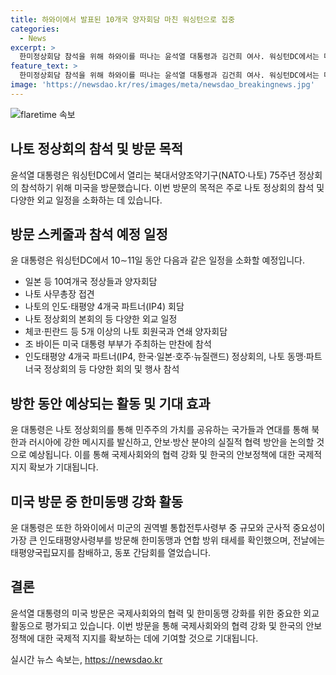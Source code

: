 ```yaml
---
title: 하와이에서 발표된 10개국 양자회담 마친 워싱턴으로 집중
categories:
  - News
excerpt: >
  한미정상회담 참석을 위해 하와이를 떠나는 윤석열 대통령과 김건희 여사. 워싱턴DC에서는 다양한 양자회담과 나토 정상회의가 예정되어 있으며, 윤 대통령은 북한과 러시아에 대한 강력한 메시지를 전하고 안보 및 방산 협력을 논의할 것으로 예상된다. 또한, 인도태평양사령부를 방문하여 한미동맹과 연합 방위 태세를 확인하고 태평양국립묘지를 참배하며 동포 간담회를 열었다. 윤 대통령은 나토 퍼블릭포럼에도 단독 연사로 참석할 예정이다.
feature_text: >
  한미정상회담 참석을 위해 하와이를 떠나는 윤석열 대통령과 김건희 여사. 워싱턴DC에서는 다양한 양자회담과 나토 정상회의가 예정되어 있으며, 윤 대통령은 북한과 러시아에 대한 강력한 메시지를 전하고 안보 및 방산 협력을 논의할 것으로 예상된다. 또한, 인도태평양사령부를 방문하여 한미동맹과 연합 방위 태세를 확인하고 태평양국립묘지를 참배하며 동포 간담회를 열었다. 윤 대통령은 나토 퍼블릭포럼에도 단독 연사로 참석할 예정이다.
image: 'https://newsdao.kr/res/images/meta/newsdao_breakingnews.jpg'
---
```


<p><img src="https://newsdao.kr/res/images/meta/newsdao_breakingnews.jpg" alt="flaretime 속보" /></p>

<h2 data-ke-size="size26">나토 정상회의 참석 및 방문 목적</h2>

<p data-ke-size="size16">윤석열 대통령은 워싱턴DC에서 열리는 북대서양조약기구(NATO·나토) 75주년 정상회의 참석하기 위해 미국을 방문했습니다. 이번 방문의 목적은 주로 나토 정상회의 참석 및 다양한 외교 일정을 소화하는 데 있습니다.</p>

<h2 data-ke-size="size26">방문 스케줄과 참석 예정 일정</h2>

<p data-ke-size="size16">윤 대통령은 워싱턴DC에서 10∼11일 동안 다음과 같은 일정을 소화할 예정입니다.
<ul>
  <li>일본 등 10여개국 정상들과 양자회담</li>
  <li>나토 사무총장 접견</li>
  <li>나토의 인도·태평양 4개국 파트너(IP4) 회담</li>
  <li>나토 정상회의 본회의 등 다양한 외교 일정</li>
  <li>체코·핀란드 등 5개 이상의 나토 회원국과 연쇄 양자회담</li>
  <li>조 바이든 미국 대통령 부부가 주최하는 만찬에 참석</li>
  <li>인도태평양 4개국 파트너(IP4, 한국·일본·호주·뉴질랜드) 정상회의, 나토 동맹·파트너국 정상회의 등 다양한 회의 및 행사 참석</li>
</ul></p>

<h2 data-ke-size="size26">방한 동안 예상되는 활동 및 기대 효과</h2>

<p data-ke-size="size16">윤 대통령은 나토 정상회의를 통해 민주주의 가치를 공유하는 국가들과 연대를 통해 북한과 러시아에 강한 메시지를 발신하고, 안보·방산 분야의 실질적 협력 방안을 논의할 것으로 예상됩니다. 이를 통해 국제사회와의 협력 강화 및 한국의 안보정책에 대한 국제적 지지 확보가 기대됩니다.</p>

<h2 data-ke-size="size26">미국 방문 중 한미동맹 강화 활동</h2>

<p data-ke-size="size16">윤 대통령은 또한 하와이에서 미군의 권역별 통합전투사령부 중 규모와 군사적 중요성이 가장 큰 인도태평양사령부를 방문해 한미동맹과 연합 방위 태세를 확인했으며, 전날에는 태평양국립묘지를 참배하고, 동포 간담회를 열었습니다.</p>

<h2 data-ke-size="size26">결론</h2>

<p data-ke-size="size16">윤석열 대통령의 미국 방문은 국제사회와의 협력 및 한미동맹 강화를 위한 중요한 외교활동으로 평가되고 있습니다. 이번 방문을 통해 국제사회와의 협력 강화 및 한국의 안보정책에 대한 국제적 지지를 확보하는 데에 기여할 것으로 기대됩니다.</p>
실시간 뉴스 속보는, <a href="https://newsdao.kr" rel="dofollow">https://newsdao.kr</a>


